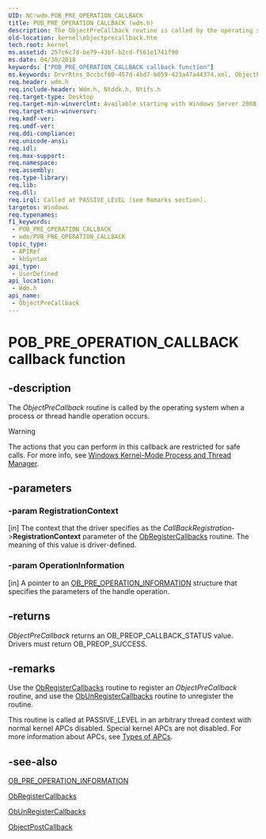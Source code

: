 ```yaml
---
UID: NC:wdm.POB_PRE_OPERATION_CALLBACK
title: POB_PRE_OPERATION_CALLBACK (wdm.h)
description: The ObjectPreCallback routine is called by the operating system when a process or thread handle operation occurs.
old-location: kernel\objectprecallback.htm
tech.root: kernel
ms.assetid: 257c6c7d-be79-43bf-b2cd-f561e1741f90
ms.date: 04/30/2018
keywords: ["POB_PRE_OPERATION_CALLBACK callback function"]
ms.keywords: DrvrRtns_8ccbcf60-457d-4bd7-b059-423a47a44374.xml, ObjectPreCallback, ObjectPreCallback callback function [Kernel-Mode Driver Architecture], POB_PRE_OPERATION_CALLBACK, POB_PRE_OPERATION_CALLBACK callback, kernel.objectprecallback, wdm/ObjectPreCallback
req.header: wdm.h
req.include-header: Wdm.h, Ntddk.h, Ntifs.h
req.target-type: Desktop
req.target-min-winverclnt: Available starting with Windows Server 2008.
req.target-min-winversvr: 
req.kmdf-ver: 
req.umdf-ver: 
req.ddi-compliance: 
req.unicode-ansi: 
req.idl: 
req.max-support: 
req.namespace: 
req.assembly: 
req.type-library: 
req.lib: 
req.dll: 
req.irql: Called at PASSIVE_LEVEL (see Remarks section).
targetos: Windows
req.typenames: 
f1_keywords:
 - POB_PRE_OPERATION_CALLBACK
 - wdm/POB_PRE_OPERATION_CALLBACK
topic_type:
 - APIRef
 - kbSyntax
api_type:
 - UserDefined
api_location:
 - Wdm.h
api_name:
 - ObjectPreCallback
---
```


# POB_PRE_OPERATION_CALLBACK callback function


## -description

The <i>ObjectPreCallback</i> routine is called by the operating system when a process or thread handle operation occurs.

> [!WARNING]
> The actions that you can perform in this callback are restricted for safe calls. For more info, see [Windows Kernel-Mode Process and Thread Manager](/windows-hardware/drivers/kernel/windows-kernel-mode-process-and-thread-manager).

## -parameters

### -param RegistrationContext 

[in]
The context that the driver specifies as the <i>CallBackRegistration</i>-><b>RegistrationContext</b> parameter of the <a href="/windows-hardware/drivers/ddi/wdm/nf-wdm-obregistercallbacks">ObRegisterCallbacks</a> routine. The meaning of this value is driver-defined.

### -param OperationInformation 

[in]
A pointer to an <a href="/windows-hardware/drivers/ddi/wdm/ns-wdm-_ob_pre_operation_information">OB_PRE_OPERATION_INFORMATION</a> structure that specifies the parameters of the handle operation.

## -returns

<i>ObjectPreCallback</i> returns an OB_PREOP_CALLBACK_STATUS value. Drivers must return OB_PREOP_SUCCESS.

## -remarks

Use the <a href="/windows-hardware/drivers/ddi/wdm/nf-wdm-obregistercallbacks">ObRegisterCallbacks</a> routine to register an <i>ObjectPreCallback</i> routine, and use the <a href="/windows-hardware/drivers/ddi/wdm/nf-wdm-obunregistercallbacks">ObUnRegisterCallbacks</a> routine to unregister the routine.

This routine is called at PASSIVE_LEVEL in an arbitrary thread context with normal kernel APCs disabled. Special kernel APCs are not disabled. For more information about APCs, see <a href="/windows-hardware/drivers/kernel/types-of-apcs">Types of APCs</a>.

## -see-also

<a href="/windows-hardware/drivers/ddi/wdm/ns-wdm-_ob_pre_operation_information">OB_PRE_OPERATION_INFORMATION</a>



<a href="/windows-hardware/drivers/ddi/wdm/nf-wdm-obregistercallbacks">ObRegisterCallbacks</a>



<a href="/windows-hardware/drivers/ddi/wdm/nf-wdm-obunregistercallbacks">ObUnRegisterCallbacks</a>



<a href="/windows-hardware/drivers/ddi/wdm/nc-wdm-pob_post_operation_callback">ObjectPostCallback</a>
